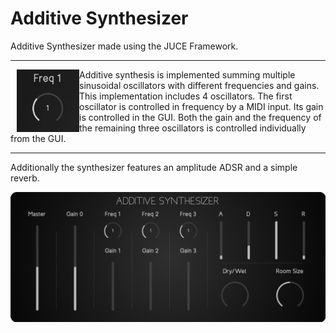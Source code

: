 # Additive Synthesizer
Additive Synthesizer made using the JUCE Framework.  

***

<img align="left" src="imgs/knob.gif" alt="Knob" width="100" height="100" style="margin-left:10px;">
Additive synthesis is implemented summing multiple sinusoidal oscillators with different frequencies and gains.
This implementation includes 4 oscillators.  
The first oscillator is controlled in frequency by a MIDI input.   
Its gain is controlled in the GUI.
Both the gain and the frequency of the remaining three oscillators is controlled individually from the GUI.  

***

Additionally the synthesizer features an amplitude ADSR and a simple reverb.

![](imgs/GUI.png)
